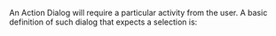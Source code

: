 An Action Dialog will require a particular activity from the user. A basic definition of such dialog that expects a selection is:
<snippet id='action-dialog-code'/>
